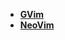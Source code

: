 * [**GVim**](/System%20Release/full%20platform%20tools/文本编辑器/vim/GVim/README)  
* [**NeoVim**](/System%20Release/full%20platform%20tools/文本编辑器/vim/NeoVim/README)  
